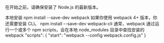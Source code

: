 在开始之前，请确保安装了 Node.js 的最新版本。

本地安装
    npm install --save-dev webpack
    如果你使用 webpack 4+ 版本，你还需要安装 CLI。
    npm install --save-dev webpack-cli
    通常，webpack 通过运行一个或多个 npm scripts，会在本地 node_modules 目录中查找安装的 webpack
        "scripts": {
            "start": "webpack --config webpack.config.js"
        }